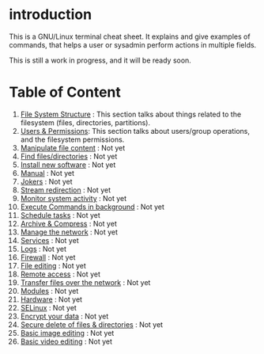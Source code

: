 # introduction
This is a GNU/Linux terminal cheat sheet. It explains and give examples of commands, that helps a user or sysadmin perform actions in multiple fields.

This is still a work in progress, and it will be ready soon.

# Table of Content
  1. [File System Structure](01.filesystem.structure.md) : This section talks about things related to the filesystem (files, directories, partitions).
  2. [Users & Permissions](02.users.and.permissions.md): This section talks about users/group operations, and the filesystem permissions.
  3. [Manipulate file content]() : Not yet
  4. [Find files/directories]() : Not yet
  5. [Install new software]() : Not yet
  6. [Manual]() : Not yet
  7. [Jokers]() : Not yet
  8. [Stream redirection]() : Not yet
  9.  [Monitor system activity]() : Not yet
  10. [Execute Commands in background]() : Not yet
  11. [Schedule tasks]() : Not yet
  12. [Archive & Compress]() : Not yet
  18. [Manage the network]() : Not yet
  13. [Services]() : Not yet
  14. [Logs]() : Not yet
  15. [Firewall]() : Not yet
  16. [File editing]() : Not yet
  17. [Remote access]() : Not yet
  18. [Transfer files over the network]() : Not yet
  19. [Modules]() : Not yet
  20. [Hardware]() : Not yet
  21. [SELinux]() : Not yet
  22. [Encrypt your data]() : Not yet
  23. [Secure delete of files & directories]() : Not yet
  24. [Basic image editing]() : Not yet
  25. [Basic video editing]() : Not yet
